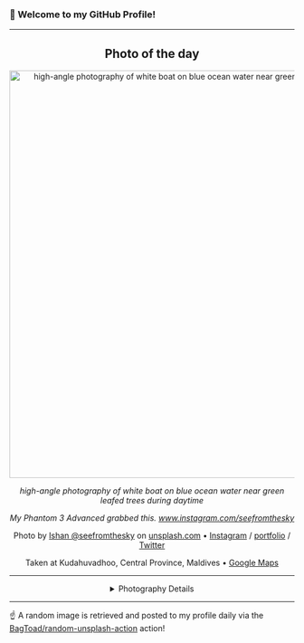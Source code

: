 ### 👋 Welcome to my GitHub Profile!

----
<div align="center">

## Photo of the day
  
  <a href="https://unsplash.com/photos/high-angle-photography-of-white-boat-on-blue-ocean-water-near-green-leafed-trees-during-daytime-rj8fMHNPXbg"><img width="720" src="https://images.unsplash.com/photo-1484821582734-6c6c9f99a672?crop=entropy&cs=tinysrgb&fit=max&fm=jpg&ixid=M3w1OTQ0OTd8MHwxfHJhbmRvbXx8fHx8fHx8fDE3Mjk2NjM3NjJ8&ixlib=rb-4.0.3&q=80&w=1080" alt="high-angle photography of white boat on blue ocean water near green leafed trees during daytime"></a>
  
  <em>high-angle photography of white boat on blue ocean water near green leafed trees during daytime</em>
  
  <em>My Phantom 3 Advanced grabbed this. www.instagram.com/seefromthesky</em>

  Photo by [Ishan @seefromthesky](http://www.instagram.com/seefromthesky) on [unsplash.com](https://unsplash.com/) • [Instagram](https://instagram.com/seefromthesky) / [portfolio](http://www.instagram.com/seefromthesky) / [Twitter](https://twitter.com/SeefromtheSky)
  
  Taken at Kudahuvadhoo, Central Province, Maldives • [Google Maps](https://www.google.com/maps/search/?api=1&query=2.68666167,72.86083167)
  
  ---
  
<details>
<summary>Photography Details</summary>
  
| Parameter     | Value |
| ------------- | ----- |
| Camera Model  | FC300S |
| Exposure Time | 1/640 |
| Aperture      | 2.8 |
| Focal Length  | 3.6 |
| ISO           | 100 |
| Location      | Kudahuvadhoo, Central Province, Maldives (Maldives) |
| Coordinates   | Latitude 2.68666167, Longitude 72.86083167 |

</details>

</div>

----

☝️ A random image is retrieved and posted to my profile daily via the [BagToad/random-unsplash-action](https://github.com/BagToad/random-unsplash-action) action!
